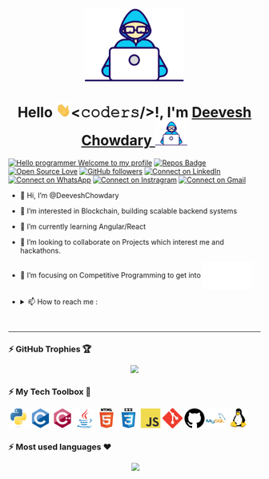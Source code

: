 <p align="center">
<img src="https://github.com/DeeveshChowdary/DeeveshChowdary/blob/main/images/Developer.gif" width="200px">
</p>

<h1 align="center">Hello <img src="https://raw.githubusercontent.com/ABSphreak/ABSphreak/master/gifs/Hi.gif" width="30px" style="max-width:100%;"><𝚌𝚘𝚍𝚎𝚛𝚜/>!, I'm <a href=""> Deevesh Chowdary </a><img src="https://github.com/DeeveshChowdary/DeeveshChowdary/blob/main/images/Developer.gif" width="65px"></h1>

[![Hello programmer Welcome to my profile](https://img.shields.io/badge/Hello,Programmer!-Welcome-orange.svg?style=flat&logo=github)](https://github.com/DeeveshChowdary)
[![Repos Badge](https://badges.pufler.dev/repos/DeeveshChowdary)](https://github.com/DeeveshChowdary?tab=repositories) 
[![Open Source Love](https://badges.frapsoft.com/os/v1/open-source.svg?v=103)](https://github.com/DeeveshChowdary) 
[![GitHub followers](https://img.shields.io/github/followers/DeeveshChowdary?style=social)](https://github.com/DeeveshChowdary?tab=followers)
[![Connect on LinkedIn](https://img.shields.io/badge/--linkedin?label=LinkedIn&logo=LinkedIn&style=social)](https://www.linkedin.com/in/gdeeveshc/)
[![Connect on WhatsApp](https://img.shields.io/badge/--WhatsApp?label=WhatsApp&logo=WhatsApp&style=social)](https://wa.me/9032973619)
[![Connect on Instragram](https://img.shields.io/badge/--Instagram?label=Instagram&logo=Instagram&style=social)](https://www.instagram.com/dc._.g/)
[![Connect on Gmail](https://img.shields.io/badge/--Gmail?label=Gmail&logo=Gmail&style=social)](mailto:chowdarydevesh@gmail.com)

- 👋 Hi, I’m @DeeveshChowdary
- 👀 I’m interested in Blockchain, building scalable backend systems
- 🌱 I’m currently learning Angular/React
- 💞️ I’m looking to collaborate on Projects which interest me and hackathons.
- 🎯 I’m focusing on Competitive Programming to get into <img align="center" src="https://github.com/DeeveshChowdary/DeeveshChowdary/blob/main/images/FAANG-3.gif" width="100px" />
- <details> 
  <summary>📫  How to reach me :</summary> 
  
  <a href="https://wa.me/9032973619" target="blank"><img align="center" src="https://github.com/DeeveshChowdary/DeeveshChowdary/blob/main/whatsapp(color).png" width="27px" /> </a> 
  <a href="https://t.me/CosmicCommander" target="blank"><img align="center" src="https://github.com/DeeveshChowdary/DeeveshChowdary/blob/main/telegram(color).png" width="27px" /> </a> 
  <a href="https://www.linkedin.com/in/gdeeveshc/" target="blank"><img align="center" src="https://github.com/DeeveshChowdary/DeeveshChowdary/blob/main/linked(color).png" width="27px" /> </a> 
  <a href="https://www.instagram.com/dc._.g/" target="blank"><img align="center" src="https://github.com/DeeveshChowdary/DeeveshChowdary/blob/main/Instagram%20(1).svg" width="27px" /> </a> 
  <a href="https://twitter.com/devesh_gdc" target="blank"><img align="center" src="https://github.com/DeeveshChowdary/DeeveshChowdary/blob/main/twitter(color).png" width="27px" /> </a> 
  <a href="mailto:chowdarydevesh@gmail.com"> <img src="https://github.com/DeeveshChowdary/DeeveshChowdary/blob/main/Gmail_icon_(2020).svg" width="27px"/> </a>
</details>
<br>
<hr>

### :zap: GitHub Trophies 🏆

<p align="center">
  <a href="https://github.com/ryo-ma/github-profile-trophy" target="_blank">
    <img src="https://github-profile-trophy.vercel.app/?username=DeeveshChowdary&column=8&margin-w=15&margin-h=15&no-bg=true&no-frame=true&theme=juicyfresh"/>
  </a>
</p> 


### :zap: My Tech Toolbox 🧰

<p align="left">
  <code><img src="https://github.com/DeeveshChowdary/DeeveshChowdary/blob/main/images/python-original.svg" alt="python" width="40" height="40"/></code> 
  <code><img src="https://github.com/DeeveshChowdary/DeeveshChowdary/blob/main/images/c-original.svg" alt="C" width="40" height="40"/></code>
  <code><img src="https://github.com/DeeveshChowdary/DeeveshChowdary/blob/main/images/cplusplus-original.svg" alt="C++" width="40" height="40"/></code> 
  <code><img src="https://github.com/DeeveshChowdary/DeeveshChowdary/blob/main/images/java-original.svg" alt="Java" width="40" height="40"/></code> 
  <code><img src="https://github.com/DeeveshChowdary/DeeveshChowdary/blob/main/images/html5-original-wordmark.svg" alt="html5" height="40"/></code> 
  <code><img src="https://github.com/DeeveshChowdary/DeeveshChowdary/blob/main/images/css3-original-wordmark.svg" alt="css3" height="40"/></code> 
  <code><img src="https://github.com/DeeveshChowdary/DeeveshChowdary/blob/main/images/javascript-original.svg" alt="JavaScript" width="40" height="40"/></code> 
  <code><img src="https://github.com/DeeveshChowdary/DeeveshChowdary/blob/main/images/git-scm-icon.svg" alt="git" width="40" height="40"/></code> 
  <code><img src="https://github.com/DeeveshChowdary/DeeveshChowdary/blob/main/images/github.svg" alt="github" width="40" height="40"/></code> 
  <code><img src="https://github.com/DeeveshChowdary/DeeveshChowdary/blob/main/images/mysql-original-wordmark.svg" alt="mysql" width="40" height="40"/></code>
  <code><img src="https://github.com/DeeveshChowdary/DeeveshChowdary/blob/main/images/linux-original.svg" alt="Linux" width="40" height="40"/></code>
</p>


### :zap: Most used languages ❤️

<p align="center">&nbsp;<img src= "https://github-readme-stats.vercel.app/api/top-langs/?username=DeeveshChowdary&layout=compact&hide=html&theme=dracula&hide_border=true"><br>

  <a href="https://github.com/ryo-ma/github-profile-trophy" target="_blank">
    <img src= "https://github-profile-summary-cards.vercel.app/api/cards/repos-per-language?username=DeeveshChowdary&theme=dracula" alt=""><br>
    </a>
</p>

<!---
DeeveshChowdary/DeeveshChowdary is a ✨ special ✨ repository because its `README.md` (this file) appears on your GitHub profile.
You can click the Preview link to take a look at your changes.
--->

<!-- ![](https://komarev.com/ghpvc/?username=DeeveshChowdary) -->
